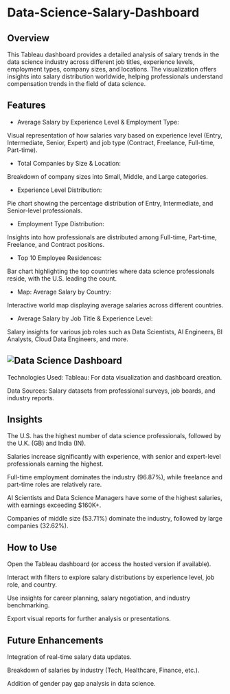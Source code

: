 # Data-Science-Salary-Dashboard
## Overview
This Tableau dashboard provides a detailed analysis of salary trends in the data science industry across different job titles, experience levels, employment types, company sizes, and locations. The visualization offers insights into salary distribution worldwide, helping professionals understand compensation trends in the field of data science.

## Features
- Average Salary by Experience Level & Employment Type:

Visual representation of how salaries vary based on experience level (Entry, Intermediate, Senior, Expert) and job type (Contract, Freelance, Full-time, Part-time).

- Total Companies by Size & Location:

Breakdown of company sizes into Small, Middle, and Large categories.

- Experience Level Distribution:

Pie chart showing the percentage distribution of Entry, Intermediate, and Senior-level professionals.

- Employment Type Distribution:

Insights into how professionals are distributed among Full-time, Part-time, Freelance, and Contract positions.

- Top 10 Employee Residences:

Bar chart highlighting the top countries where data science professionals reside, with the U.S. leading the count.

- Map: Average Salary by Country:

Interactive world map displaying average salaries across different countries.

- Average Salary by Job Title & Experience Level:

Salary insights for various job roles such as Data Scientists, AI Engineers, BI Analysts, Cloud Data Engineers, and more.

## ![Data Science Dashboard](https://github.com/user-attachments/assets/659fe9df-5e96-4b1c-bf22-5e479acbadca)
Technologies Used:
Tableau: For data visualization and dashboard creation.

Data Sources: Salary datasets from professional surveys, job boards, and industry reports.

## Insights
The U.S. has the highest number of data science professionals, followed by the U.K. (GB) and India (IN).

Salaries increase significantly with experience, with senior and expert-level professionals earning the highest.

Full-time employment dominates the industry (96.87%), while freelance and part-time roles are relatively rare.

AI Scientists and Data Science Managers have some of the highest salaries, with earnings exceeding $160K+.

Companies of middle size (53.71%) dominate the industry, followed by large companies (32.62%).

## How to Use
Open the Tableau dashboard (or access the hosted version if available).

Interact with filters to explore salary distributions by experience level, job role, and country.

Use insights for career planning, salary negotiation, and industry benchmarking.

Export visual reports for further analysis or presentations.

## Future Enhancements
Integration of real-time salary data updates.

Breakdown of salaries by industry (Tech, Healthcare, Finance, etc.).

Addition of gender pay gap analysis in data science.






